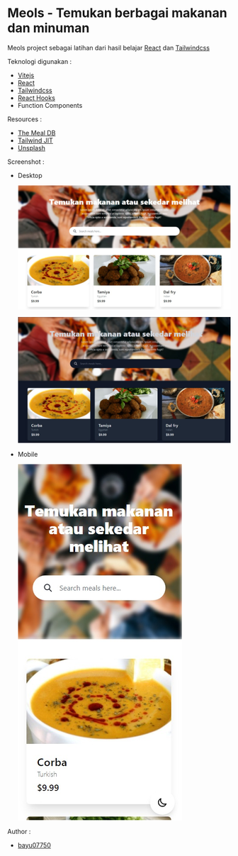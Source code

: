 # Meols - Temukan berbagai makanan dan minuman

Meols project sebagai latihan dari hasil belajar [React](https://reactjs.org/) dan [Tailwindcss](https://tailwindcss.com/)

Teknologi digunakan :

- [Vitejs](https://vitejs.dev/)
- [React](https://reactjs.org/)
- [Tailwindcss](https://tailwindcss.com/)
- [React Hooks](https://reactjs.org/docs/hooks-intro.html)
- Function Components

Resources :

- [The Meal DB](https://www.themealdb.com/api.php)
- [Tailwind JIT](https://tailwindcss.com/docs/just-in-time-mode)
- [Unsplash](https://unsplash.com/)

Screenshot :

- Desktop

  ![Desktop Light](./preview/desktop-light.jpeg)

  ![Desktop Light](./preview/desktop-dark.jpeg)

- Mobile

  ![Desktop Light](./preview/mobile-light.jpeg)

Author :

- [bayu07750](https://twitter.com/bayu07750)

